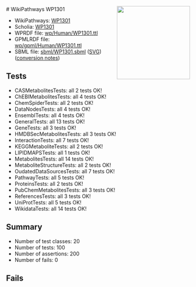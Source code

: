 <img style="float: right; width: 200px" src="../logo.png" />
# WikiPathways WP1301

* WikiPathways: [WP1301](https://identifiers.org/wikipathways:WP1301)
* Scholia: [WP1301](https://scholia.toolforge.org/wikipathways/WP1301)
* WPRDF file: [wp/Human/WP1301.ttl](../wp/Human/WP1301.ttl)
* GPMLRDF file: [wp/gpml/Human/WP1301.ttl](../wp/gpml/Human/WP1301.ttl)
* SBML file: [sbml/WP1301.sbml](../sbml/WP1301.sbml) ([SVG](../sbml/WP1301.svg)) ([conversion notes](../sbml/WP1301.txt))

## Tests
* CASMetabolitesTests: all 2 tests OK!
* ChEBIMetabolitesTests: all 4 tests OK!
* ChemSpiderTests: all 2 tests OK!
* DataNodesTests: all 4 tests OK!
* EnsemblTests: all 4 tests OK!
* GeneralTests: all 13 tests OK!
* GeneTests: all 3 tests OK!
* HMDBSecMetabolitesTests: all 3 tests OK!
* InteractionTests: all 7 tests OK!
* KEGGMetaboliteTests: all 2 tests OK!
* LIPIDMAPSTests: all 1 tests OK!
* MetabolitesTests: all 14 tests OK!
* MetaboliteStructureTests: all 2 tests OK!
* OudatedDataSourcesTests: all 7 tests OK!
* PathwayTests: all 5 tests OK!
* ProteinsTests: all 2 tests OK!
* PubChemMetabolitesTests: all 3 tests OK!
* ReferencesTests: all 3 tests OK!
* UniProtTests: all 5 tests OK!
* WikidataTests: all 14 tests OK!


## Summary

* Number of test classes: 20
* Number of tests: 100
* Number of assertions: 200
* Number of fails: 0

## Fails

